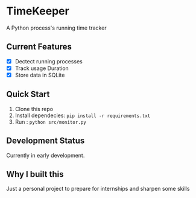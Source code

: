 # TimeKeeper
A Python process's running time tracker

## Current Features
- [x] Dectect running processes
- [x] Track usage Duration
- [x] Store data in SQLite

## Quick Start
1. Clone this repo
2. Install dependecies: `pip install -r requirements.txt`
3. Run :  `python src/monitor.py`

## Development Status
Currently in early development.

## Why I built this
Just a personal project to prepare for internships and sharpen some skills

